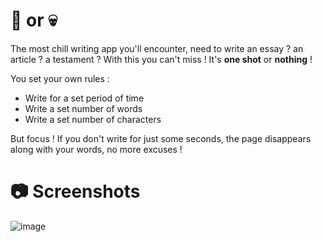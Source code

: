 # 📝 or 💀

The most chill writing app you'll encounter, need to write an essay ? an article ? a testament ? With this you can't miss ! It's **one shot** or **nothing** !

You set your own rules : 
- Write for a set period of time
- Write a set number of words
- Write a set number of characters

But focus ! If you don't write for just some seconds, the page disappears along with your words, no more excuses !

# 📷 Screenshots
![image](https://github.com/user-attachments/assets/6748c5fa-0211-44c0-b8c8-9cef7c16b429)
